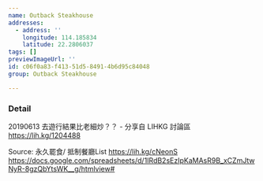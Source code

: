```yaml
---
name: Outback Steakhouse
addresses:
  - address: ''
    longitude: 114.185834
    latitude: 22.2806037
tags: []
previewImageUrl: ''
id: c06f0a83-f413-51d5-8491-4b6d95c84048
group: Outback Steakhouse

---
```

### Detail
20190613
去遊行結果比老細炒？？ - 分享自 LIHKG 討論區 https://lih.kg/1204488

Source:
永久罷食/ 抵制餐廳List
https://lih.kg/cNeonS
https://docs.google.com/spreadsheets/d/1IRdB2sEzIpKaMAsR9B_xCZmJtwNyR-8gzQbYtsWK__g/htmlview#
